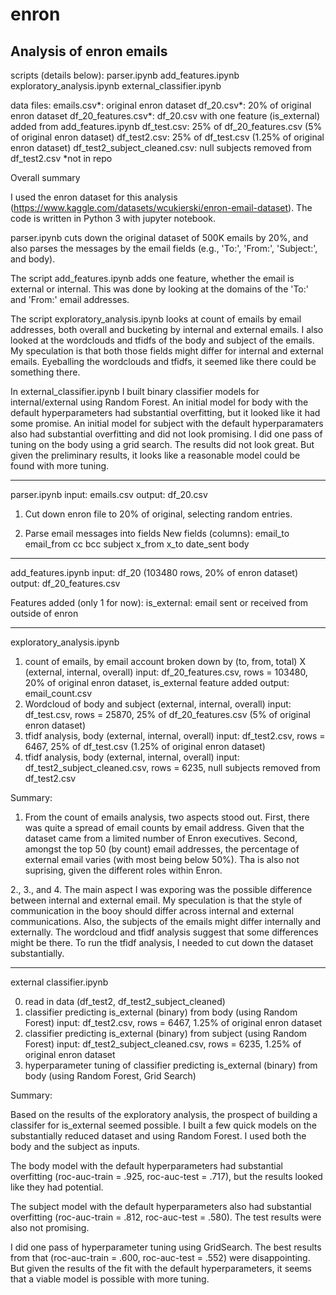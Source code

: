 # enron
Analysis of enron emails
------------------------------------
scripts (details below):
parser.ipynb
add_features.ipynb
exploratory_analysis.ipynb
external_classifier.ipynb

data files:
emails.csv*: original enron dataset
df_20.csv*: 20% of original enron dataset
df_20_features.csv*: df_20.csv with one feature (is_external) added from add_features.ipynb 
df_test.csv: 25% of df_20_features.csv (5% of original enron dataset)
df_test2.csv: 25% of df_test.csv (1.25% of original enron dataset)
df_test2_subject_cleaned.csv: null subjects removed from df_test2.csv
*not in repo

Overall summary

I used the enron dataset for this analysis 
(https://www.kaggle.com/datasets/wcukierski/enron-email-dataset). The code is written in 
Python 3 with jupyter notebook. 

parser.ipynb cuts down the original dataset of 500K emails by 20%, and also parses the 
messages by the email fields (e.g., 'To:', 'From:', 'Subject:', and body). 

The script add_features.ipynb adds one feature, whether the email is external or internal. 
This was done by looking at the domains of the 'To:' and 'From:' email addresses.

The script exploratory_analysis.ipynb looks at count of emails by email addresses, both 
overall and bucketing by internal and external emails. I also looked at the wordclouds 
and tfidfs of the body and subject of the emails. My speculation is that both those fields 
might differ for internal and external emails. Eyeballing the wordclouds and tfidfs, it 
seemed like there could be something there.

In external_classifier.ipynb I built binary classifier models for internal/external using 
Random Forest. An initial model for body with the default hyperparameters had substantial 
overfitting, but it looked like it had some promise. An initial model for subject with the 
default hyperparamaters also had substantial overfitting and did not look promising. I did 
one pass of tuning on the body using a grid search. The results did not look great. But 
given the preliminary results, it looks like a reasonable model could be found with more tuning.

------------------------------------
parser.ipynb
input: emails.csv
output: df_20.csv

1. Cut down enron file to 20% of original, selecting random entries.

2. Parse email messages into fields
New fields (columns):
email_to
email_from
cc
bcc
subject
x_from
x_to
date_sent
body

------------------------------------
add_features.ipynb
input: df_20 (103480 rows, 20% of enron dataset)
output: df_20_features.csv

Features added (only 1 for now):
is_external: email sent or received from outside of enron

------------------------------------
exploratory_analysis.ipynb

1. count of emails, by email account
        broken down by (to, from, total) X (external, internal, overall)
        input: df_20_features.csv, rows = 103480, 20% of original enron dataset, 
               is_external feature added
        output: email_count.csv
2. Wordcloud of body and subject (external, internal, overall)
        input: df_test.csv, rows = 25870, 25% of df_20_features.csv 
               (5% of original enron dataset)
3. tfidf analysis, body (external, internal, overall)
        input: df_test2.csv, rows = 6467, 25% of df_test.csv 
               (1.25% of original enron dataset)
4. tfidf analysis, body (external, internal, overall)
        input: df_test2_subject_cleaned.csv, rows = 6235, 
               null subjects removed from df_test2.csv

Summary:

1. From the count of emails analysis, two aspects stood out. First, there was quite a spread 
of email counts by email address. Given that the dataset came from a limited number of Enron 
executives. Second, amongst the top 50 (by count) email addresses, the percentage of external 
email varies (with most being below 50%). Tha is also not suprising, given the different 
roles within Enron.

2., 3., and 4. The main aspect I was exporing was the possible difference between internal 
and external email. My speculation is that the style of communication in the booy should 
differ across internal and external communications. Also, the subjects of the emails might 
differ internally and externally. The wordcloud and tfidf analysis suggest that some 
differences might be there. To run the tfidf analysis, I needed to cut down the dataset 
substantially.

------------------------------------
external classifier.ipynb

0. read in data (df_test2, df_test2_subject_cleaned)
1. classifier predicting is_external (binary) from body (using Random Forest)
        input: df_test2.csv, rows = 6467, 1.25% of original enron dataset
2. classifier predicting is_external (binary) from subject (using Random Forest)
        input: df_test2_subject_cleaned.csv, rows = 6235, 1.25% of original enron dataset
3. hyperparameter tuning of classifier predicting is_external (binary) from body 
   (using Random Forest, Grid Search)       

Summary:

Based on the results of the exploratory analysis, the prospect of building a classifer for 
is_external seemed possible. I built a few quick models on the substantially reduced dataset 
and using Random Forest. I used both the body and the subject as inputs.

The body model with the default hyperparameters had substantial overfitting 
(roc-auc-train = .925, roc-auc-test = .717), but the results looked like they had potential.

The subject model with the default hyperparameters also had substantial overfitting 
(roc-auc-train = .812, roc-auc-test = .580). The test results were also not promising.

I did one pass of hyperparameter tuning using GridSearch. The best results from that 
(roc-auc-train = .600, roc-auc-test = .552) were disappointing. But given the results of the 
fit with the default hyperparameters, it seems that a viable model is possible with more tuning.
